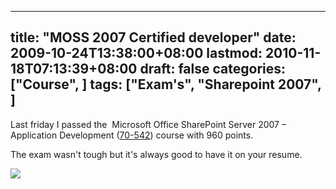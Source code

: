 
---
title: "MOSS 2007 Certified developer"
date: 2009-10-24T13:38:00+08:00
lastmod: 2010-11-18T07:13:39+08:00
draft: false
categories: ["Course", ]
tags: ["Exam's", "Sharepoint 2007", ]
---


Last friday I passed the  Microsoft Office SharePoint Server 2007 – Application Development ([70-542](http://www.microsoft.com/learning/en/us/exams/70-542.mspx)) course with 960 points.

The exam wasn't tough but it's always good to have it on your resume.

![](/image.axd?picture=2010%2f3%2fMCTS(rgb)_525_526.png)

